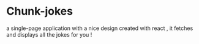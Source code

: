 # Chunk-jokes
a single-page application with a nice design created with react , it  fetches and displays all the jokes for you !
